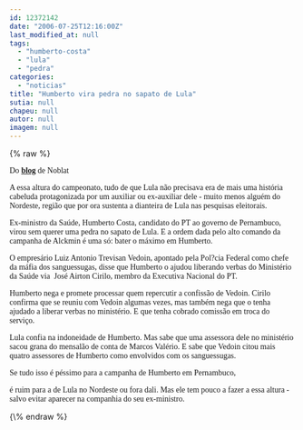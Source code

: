```yaml
---
id: 12372142
date: "2006-07-25T12:16:00Z"
last_modified_at: null
tags:
  - "humberto-costa"
  - "lula"
  - "pedra"
categories:
  - "noticias"
title: "Humberto vira pedra no sapato de Lula"
sutia: null
chapeu: null
autor: null
imagem: null
---
```

{\% raw %}
<p><P><FONT face=Verdana>Do </FONT><A href=\"https://noblat1.estadao.com.br/noblat/index.html\"><STRONG><FONT face=Verdana>blog</FONT></STRONG></A><FONT face=Verdana> de Noblat</FONT></P></p>
<p><P><FONT face=Verdana>A essa altura do campeonato, tudo de que Lula não precisava era de mais uma história cabeluda protagonizada por um auxiliar ou ex-auxiliar dele - muito menos alguém do Nordeste, região que por ora sustenta a dianteira de Lula nas pesquisas eleitorais.</FONT></P></p>
<p><P><FONT face=Verdana>Ex-ministro da Saúde, Humberto Costa, candidato do PT ao governo de Pernambuco, virou sem querer uma pedra no sapato de Lula. E a ordem dada pelo alto comando da campanha de Alckmin é uma só: bater o máximo em Humberto.</FONT></P></p>
<p><P><FONT face=Verdana>O empresário Luiz Antonio Trevisan Vedoin, apontado pela Pol?cia Federal como chefe da máfia dos sanguessugas, disse que Humberto&nbsp;o ajudou liberando verbas do Ministério da Saúde via&nbsp;&nbsp;José Airton Cirilo, membro da Executiva Nacional do PT.</FONT></P></p>
<p><P><FONT face=Verdana>Humberto nega e promete processar quem repercutir a confissão de Vedoin. Cirilo confirma que se reuniu com Vedoin algumas vezes, mas também nega que o tenha ajudado a liberar verbas no ministério. E que tenha cobrado comissão em troca do serviço.</FONT></P></p>
<p><P><FONT face=Verdana>Lula confia na indoneidade de Humberto. Mas sabe que uma assessora dele no ministério sacou grana&nbsp;do mensalão de conta de Marcos Valério. E sabe que Vedoin citou mais quatro assessores de Humberto como envolvidos com os sanguessugas.&nbsp;</FONT></P></p>
<p><P><FONT face=Verdana>Se tudo isso é péssimo para a campanha de Humberto em Pernambuco,</p>
<p> é ruim para a de Lula no Nordeste ou fora dali. Mas ele tem pouco a fazer a essa altura - salvo evitar aparecer na companhia do seu ex-ministro.</FONT></P> </p>
{\% endraw %}